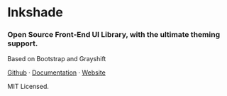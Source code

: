 # Inkshade
### Open Source Front-End UI Library, with the ultimate theming support.
Based on Bootstrap and Grayshift

<a href="https://github.com/sameeramurthy/inkshade">Github</a> &middot;
<a href="https://sameeramurthy.github.io/inkshade/docs">Documentation</a> &middot;
<a href="https://sameeramurthy.github.io/inkshade/">Website</a>

MIT Licensed.
